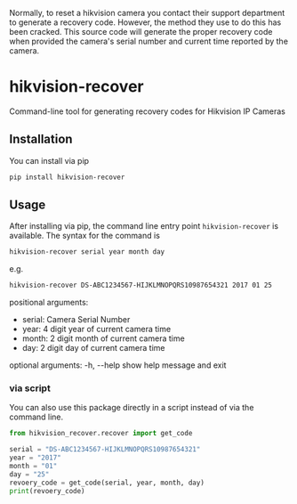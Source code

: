 Normally, to reset a hikvision camera you contact their support department to generate a recovery code. However, the method they use to do this has been cracked. This source code will generate the proper recovery code when provided the camera's serial number and current time reported by the camera.


# hikvision-recover

Command-line tool for generating recovery codes for Hikvision IP Cameras


## Installation

You can install via pip

```bash
pip install hikvision-recover
```

## Usage 

After installing via pip, the command line entry point `hikvision-recover` is available. The syntax for the command is 

```bash
hikvision-recover serial year month day
```

e.g. 
```bash
hikvision-recover DS-ABC1234567-HIJKLMNOPQRS10987654321 2017 01 25
```

positional arguments:

*  serial:      Camera Serial Number
*  year:        4 digit year of current camera time
*  month:       2 digit month of current camera time
*  day:         2 digit day of current camera time

optional arguments:
  -h, --help  show help message and exit

### via script

You can also use this package directly in a script instead of via the command line.

```python
from hikvision_recover.recover import get_code

serial = "DS-ABC1234567-HIJKLMNOPQRS10987654321"
year = "2017"
month = "01"
day = "25"
revoery_code = get_code(serial, year, month, day)
print(revoery_code)

```

